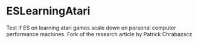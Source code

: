# ESLearningAtari

Test if ES on learning atari games scale down on personal computer performance machines. Fork of the research article by Patrick Chrabazscz
